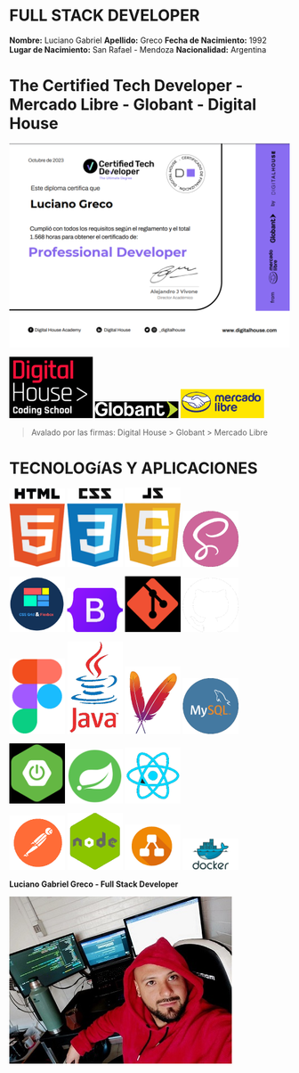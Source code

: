 **FULL STACK DEVELOPER**
========================

**Nombre:** Luciano Gabriel
**Apellido:** Greco 
**Fecha de Nacimiento:** 1992
**Lugar de Nacimiento:** San Rafael - Mendoza
**Nacionalidad:** Argentina


**The Certified Tech Developer** - Mercado Libre - Globant - Digital House
===============================

![](./img/certified%20tech%20developer.png)

<img src ="./img/digital%20house.png" width="150"> <img src ="./img/globant.png" width="150"> <img src ="./img/mercadoLibre.png" width="150">

> Avalado por las firmas: Digital House > Globant > Mercado Libre


**TECNOLOGíAS Y APLICACIONES**
==============================

<img src ="./img/html.png" width="100"> <img src ="./img/css.png" width="100"> <img src ="./img/javaScript.png" width="100"> <img src ="./img/sass.png" width="100">

<img src ="./img/grid&flexbox.png" width="100"> <img src ="./img/bootstrap.png" width="100"> <img src ="./img/git.png" width="100"> <img src ="./img/github.png" width="100">

<img src ="./img/figma.png" width="100"> <img src ="./img/Java.png" width="100"> <img src ="./img/maven.png" width="100"> <img src ="./img/mysql.png" width="100">

<img src ="./img/springBoot.png" width="100"> <img src ="./img/spring.png" width="100"> <img src ="./img/React.png" width="100">

<img src ="./img/postman.png" width="100"> <img src ="./img/nodejs.png" width="100"> <img src ="./img/diagrams.png" width="100"> <img src ="./img/docker.png" width="100">



**Luciano Gabriel Greco - Full Stack Developer**

<img src ="./img/LucianoGreco.jpeg" width="400">